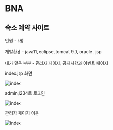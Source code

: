 # BNA
## 숙소 예약 사이트
인원 - 5명 <br><br>
개발환경 - java11, eclipse, tomcat 9.0, oracle , jsp <br><br>
내가 맡은 부분 - 관리자 페이지, 공지사항과 이벤트 페이지 <br>

index.jsp 화면

<img alt="index" src="">

admin,1234로 로그인

<img alt="index" src="">

관리자 페이지 이동

<img alt="index" src="">
